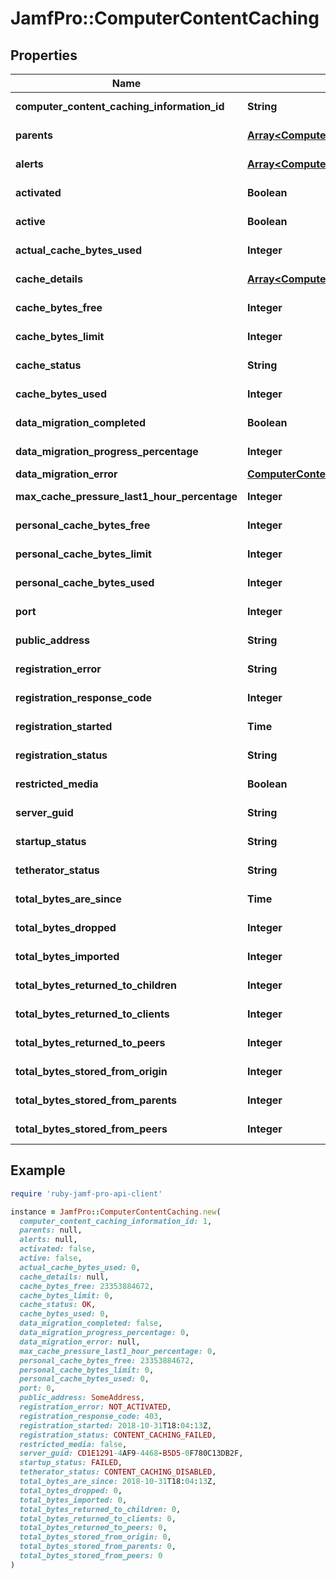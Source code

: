 # JamfPro::ComputerContentCaching

## Properties

| Name | Type | Description | Notes |
| ---- | ---- | ----------- | ----- |
| **computer_content_caching_information_id** | **String** |  | [optional][readonly] |
| **parents** | [**Array&lt;ComputerContentCachingParent&gt;**](ComputerContentCachingParent.md) |  | [optional][readonly] |
| **alerts** | [**Array&lt;ComputerContentCachingAlert&gt;**](ComputerContentCachingAlert.md) |  | [optional][readonly] |
| **activated** | **Boolean** |  | [optional][readonly] |
| **active** | **Boolean** |  | [optional][readonly] |
| **actual_cache_bytes_used** | **Integer** |  | [optional][readonly] |
| **cache_details** | [**Array&lt;ComputerContentCachingCacheDetail&gt;**](ComputerContentCachingCacheDetail.md) |  | [optional][readonly] |
| **cache_bytes_free** | **Integer** |  | [optional][readonly] |
| **cache_bytes_limit** | **Integer** |  | [optional][readonly] |
| **cache_status** | **String** |  | [optional][readonly] |
| **cache_bytes_used** | **Integer** |  | [optional][readonly] |
| **data_migration_completed** | **Boolean** |  | [optional][readonly] |
| **data_migration_progress_percentage** | **Integer** |  | [optional][readonly] |
| **data_migration_error** | [**ComputerContentCachingDataMigrationError**](ComputerContentCachingDataMigrationError.md) |  | [optional] |
| **max_cache_pressure_last1_hour_percentage** | **Integer** |  | [optional][readonly] |
| **personal_cache_bytes_free** | **Integer** |  | [optional][readonly] |
| **personal_cache_bytes_limit** | **Integer** |  | [optional][readonly] |
| **personal_cache_bytes_used** | **Integer** |  | [optional][readonly] |
| **port** | **Integer** |  | [optional][readonly] |
| **public_address** | **String** |  | [optional][readonly] |
| **registration_error** | **String** |  | [optional][readonly] |
| **registration_response_code** | **Integer** |  | [optional][readonly] |
| **registration_started** | **Time** |  | [optional][readonly] |
| **registration_status** | **String** |  | [optional][readonly] |
| **restricted_media** | **Boolean** |  | [optional][readonly] |
| **server_guid** | **String** |  | [optional][readonly] |
| **startup_status** | **String** |  | [optional][readonly] |
| **tetherator_status** | **String** |  | [optional][readonly] |
| **total_bytes_are_since** | **Time** |  | [optional][readonly] |
| **total_bytes_dropped** | **Integer** |  | [optional][readonly] |
| **total_bytes_imported** | **Integer** |  | [optional][readonly] |
| **total_bytes_returned_to_children** | **Integer** |  | [optional][readonly] |
| **total_bytes_returned_to_clients** | **Integer** |  | [optional][readonly] |
| **total_bytes_returned_to_peers** | **Integer** |  | [optional][readonly] |
| **total_bytes_stored_from_origin** | **Integer** |  | [optional][readonly] |
| **total_bytes_stored_from_parents** | **Integer** |  | [optional][readonly] |
| **total_bytes_stored_from_peers** | **Integer** |  | [optional][readonly] |

## Example

```ruby
require 'ruby-jamf-pro-api-client'

instance = JamfPro::ComputerContentCaching.new(
  computer_content_caching_information_id: 1,
  parents: null,
  alerts: null,
  activated: false,
  active: false,
  actual_cache_bytes_used: 0,
  cache_details: null,
  cache_bytes_free: 23353884672,
  cache_bytes_limit: 0,
  cache_status: OK,
  cache_bytes_used: 0,
  data_migration_completed: false,
  data_migration_progress_percentage: 0,
  data_migration_error: null,
  max_cache_pressure_last1_hour_percentage: 0,
  personal_cache_bytes_free: 23353884672,
  personal_cache_bytes_limit: 0,
  personal_cache_bytes_used: 0,
  port: 0,
  public_address: SomeAddress,
  registration_error: NOT_ACTIVATED,
  registration_response_code: 403,
  registration_started: 2018-10-31T18:04:13Z,
  registration_status: CONTENT_CACHING_FAILED,
  restricted_media: false,
  server_guid: CD1E1291-4AF9-4468-B5D5-0F780C13DB2F,
  startup_status: FAILED,
  tetherator_status: CONTENT_CACHING_DISABLED,
  total_bytes_are_since: 2018-10-31T18:04:13Z,
  total_bytes_dropped: 0,
  total_bytes_imported: 0,
  total_bytes_returned_to_children: 0,
  total_bytes_returned_to_clients: 0,
  total_bytes_returned_to_peers: 0,
  total_bytes_stored_from_origin: 0,
  total_bytes_stored_from_parents: 0,
  total_bytes_stored_from_peers: 0
)
```

